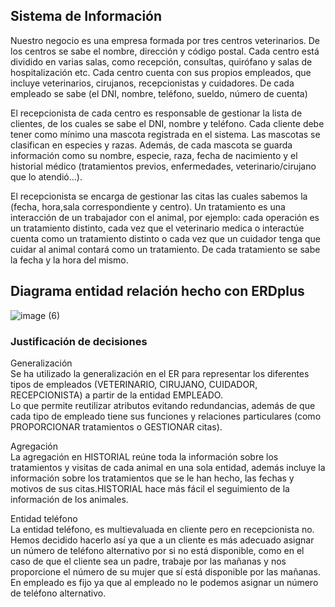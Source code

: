 ## Sistema de Información
Nuestro negocio es una empresa formada por tres centros veterinarios.
De los centros se sabe el nombre, dirección y código postal. Cada centro está dividido en varias salas, como recepción, consultas, quirófano y salas de hospitalización etc.
Cada centro cuenta con sus propios empleados, que incluye veterinarios, cirujanos, recepcionistas y cuidadores. De cada empleado se sabe (el DNI, nombre, teléfono, sueldo, número de cuenta)

El recepcionista de cada centro es responsable de gestionar la lista de clientes, de los cuales se sabe el DNI, nombre y teléfono. 
Cada cliente debe tener como mínimo una mascota registrada en el sistema. Las mascotas se clasifican en especies y razas. Además, de cada mascota se guarda información como su nombre, especie, raza, fecha de nacimiento y el historial médico (tratamientos previos, enfermedades, veterinario/cirujano que lo atendió…).


El recepcionista se encarga de gestionar las citas las cuales sabemos la (fecha, hora,sala correspondiente y centro). Un tratamiento es una interacción de un trabajador con el animal, por ejemplo: cada operación es un tratamiento distinto, cada vez que el veterinario medica o interactúe cuenta como un tratamiento distinto o cada vez que un  cuidador tenga que cuidar al animal contará como un tratamiento. De cada tratamiento se sabe la fecha y la hora del mismo.

## Diagrama entidad relación hecho con ERDplus
![image (6)](https://github.com/user-attachments/assets/2c31f6bc-14a1-4a3b-8b8b-07eb9c0b11d7)


### Justificación de decisiones
Generalización\
Se ha utilizado la generalización en el ER para representar los diferentes tipos de empleados (VETERINARIO, CIRUJANO, CUIDADOR, RECEPCIONISTA) a partir de la entidad EMPLEADO.\
Lo que permite reutilizar atributos evitando redundancias, además de que cada tipo de empleado tiene sus funciones y relaciones particulares (como PROPORCIONAR tratamientos o GESTIONAR citas).

Agregación\
La agregación en HISTORIAL reúne toda la información sobre los tratamientos y visitas de cada animal en una sola entidad, además incluye la información sobre los tratamientos que se le han hecho, las fechas y motivos de sus citas.HISTORIAL hace más fácil el seguimiento de la información de los animales.

Entidad teléfono\
La entidad teléfono, es multievaluada en cliente pero en recepcionista no. Hemos decidido hacerlo así ya que a un cliente es más adecuado asignar un número de teléfono alternativo por si no está disponible, como en el caso de que el cliente sea un padre, trabaje por las mañanas y nos proporcione el número de su mujer que sí está disponible por las mañanas. En empleado es fijo ya que al empleado no le podemos asignar un número de teléfono alternativo.
